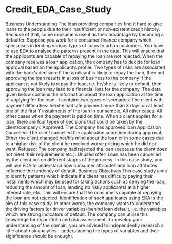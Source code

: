 # Credit_EDA_Case_Study
Business Understanding The loan providing companies find it hard to give loans to the people due to their insufficient or non-existent credit history. Because of that, some consumers use it as their advantage by becoming a defaulter. Suppose you work for a consumer finance company which specialises in lending various types of loans to urban customers. You have to use EDA to analyse the patterns present in the data. This will ensure that the applicants are capable of repaying the loan are not rejected. When the company receives a loan application, the company has to decide for loan approval based on the applicant’s profile. Two types of risks are associated with the bank’s decision: If the applicant is likely to repay the loan, then not approving the loan results in a loss of business to the company If the applicant is not likely to repay the loan, i.e. he/she is likely to default, then approving the loan may lead to a financial loss for the company. The data given below contains the information about the loan application at the time of applying for the loan. It contains two types of scenarios: The client with payment difficulties: he/she had late payment more than X days on at least one of the first Y instalments of the loan in our sample, All other cases: All other cases when the payment is paid on time. When a client applies for a loan, there are four types of decisions that could be taken by the client/company): Approved: The Company has approved loan Application Cancelled: The client cancelled the application sometime during approval. Either the client changed her/his mind about the loan or in some cases due to a higher risk of the client he received worse pricing which he did not want. Refused: The company had rejected the loan (because the client does not meet their requirements etc.). Unused offer: Loan has been cancelled by the client but on different stages of the process. In this case study, you will use EDA to understand how consumer attributes and loan attributes influence the tendency of default. Business Objectives This case study aims to identify patterns which indicate if a client has difficulty paying their instalments which may be used for taking actions such as denying the loan, reducing the amount of loan, lending (to risky applicants) at a higher interest rate, etc. This will ensure that the consumers capable of repaying the loan are not rejected. Identification of such applicants using EDA is the aim of this case study. In other words, the company wants to understand the driving factors (or driver variables) behind loan default, i.e. the variables which are strong indicators of default. The company can utilise this knowledge for its portfolio and risk assessment. To develop your understanding of the domain, you are advised to independently research a little about risk analytics - understanding the types of variables and their significance should be enough).
